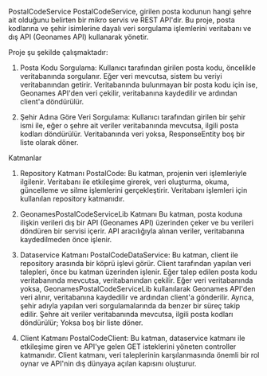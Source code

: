 PostalCodeService
PostalCodeService, girilen posta kodunun hangi şehre ait olduğunu belirten bir mikro servis ve REST API'dir.
Bu proje, posta kodlarına ve şehir isimlerine dayalı veri sorgulama işlemlerini veritabanı ve dış API (Geonames API) kullanarak yönetir.

Proje şu şekilde çalışmaktadır:

1. Posta Kodu Sorgulama: Kullanıcı tarafından girilen posta kodu, öncelikle veritabanında sorgulanır.
   Eğer veri mevcutsa, sistem bu veriyi veritabanından getirir. Veritabanında bulunmayan bir posta kodu için ise,
   Geonames API'den veri çekilir, veritabanına kaydedilir ve ardından client'a döndürülür.

2. Şehir Adına Göre Veri Sorgulama: Kullanıcı tarafından girilen bir şehir ismi ile, eğer o şehre ait veriler veritabanında mevcutsa, ilgili posta kodları döndürülür.
   Veritabanında veri yoksa, ResponseEntity boş bir liste olarak döner.

Katmanlar
1. Repository Katmanı
   PostalCode: Bu katman, projenin veri işlemleriyle ilgilenir. Veritabanı ile etkileşime girerek, veri oluşturma, okuma, güncelleme ve silme işlemlerini gerçekleştirir.
   Veritabanı işlemleri için kullanılan repository katmanıdır.

2. GeonamesPostalCodeServiceLib Katmanı
   Bu katman, posta koduna ilişkin verileri dış bir API (Geonames API) üzerinden çeker ve bu verileri döndüren bir servisi içerir.
   API aracılığıyla alınan veriler, veritabanına kaydedilmeden önce işlenir.

4. Dataservice Katmanı
   PostalCodeDataService: Bu katman, client ile repository arasında bir köprü işlevi görür.
   Client tarafından yapılan veri talepleri, önce bu katman üzerinden işlenir.
   Eğer talep edilen posta kodu veritabanında mevcutsa, veritabanından çekilir.
   Eğer veri veritabanında yoksa, GeonamesPostalCodeServiceLib kullanılarak Geonames API'den veri alınır, veritabanına kaydedilir ve ardından client'a gönderilir.
   Ayrıca, şehir adıyla yapılan veri sorgulamalarında da benzer bir süreç takip edilir. Şehre ait veriler veritabanında mevcutsa, ilgili posta kodları döndürülür;
   Yoksa boş bir liste döner.
4. Client Katmanı
   PostalCodeClient: Bu katman, dataservice katmanı ile etkileşime giren ve API'ye gelen GET isteklerini yöneten controller katmanıdır.
   Client katmanı, veri taleplerinin karşılanmasında önemli bir rol oynar ve API'nin dış dünyaya açılan kapısını oluşturur.
